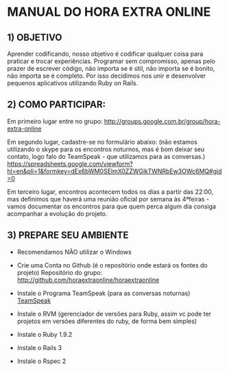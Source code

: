 # MANUAL DO HORA EXTRA ONLINE

## 1) OBJETIVO
Aprender codificando, nosso objetivo é codificar qualquer coisa para praticar e trocar experiências. Programar sem compromisso, apenas pelo prazer de escrever código, não importa se é útil, não importa se é bonito, não importa se é completo.
Por isso decidimos nos unir e desenvolver pequenos aplicativos utilizando Ruby on Rails.


## 2) COMO PARTICIPAR:

Em primeiro lugar entre no grupo:
http://groups.google.com.br/group/hora-extra-online

Em segundo lugar, cadastre-se no formulário abaixo:
(não estamos utilizando o skype para os encontros noturnos, mas é bom deixar seu contato, logo falo do TeamSpeak - que utilizamos para as conversas.)
https://spreadsheets.google.com/viewform?hl=en&pli=1&formkey=dEx6bWM0SElmX0ZZWGlkTWNRbEw3OWc6MQ#gid=0

Em terceiro lugar, encontros acontecem todos os dias a partir das 22:00, mas definimos que haverá uma reunião oficial por semana às 4ªfeiras - vamos documentar os encontros para que quem perca algum dia consiga acompanhar a evolução do projeto.

## 3) PREPARE SEU AMBIENTE

- Recomendamos NÃO utilizar o Windows

- Crie uma Conta no Github (é o repositório onde estará os fontes do projeto)
 Repositório do grupo: http://github.com/horaextraonline/horaextraonline

- Instale o Programa TeamSpeak (para as conversas noturnas)
	[TeamSpeak](http://www.teamspeak.com/?page=teamspeak3 "TeamSpeak")

  

- Instale o RVM (gerenciador de versões para Ruby, assim vc pode ter projetos em versões diferentes do ruby, de forma bem simples)

- Instale o Ruby 1.9.2

- Instale o Rails 3

- Instale o Rspec 2

